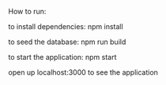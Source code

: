 How to run:

to install dependencies:
npm install

to seed the database:
npm run build

to start the application:
npm start


open up localhost:3000 to see the application

